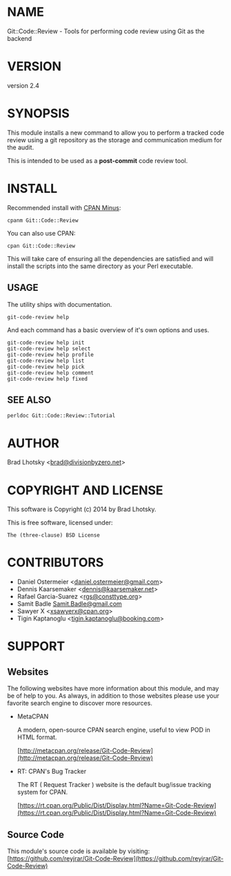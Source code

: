 # NAME

Git::Code::Review - Tools for performing code review using Git as the backend

# VERSION

version 2.4

# SYNOPSIS

This module installs a new command to allow you to perform a tracked code review
using a git repository as the storage and communication medium for the audit.

This is intended to be used as a **post-commit** code review tool.

# INSTALL

Recommended install with [CPAN Minus](http://cpanmin.us):

    cpanm Git::Code::Review

You can also use CPAN:

    cpan Git::Code::Review

This will take care of ensuring all the dependencies are satisfied and will install the scripts into the same
directory as your Perl executable.

## USAGE

The utility ships with documentation.

    git-code-review help

And each command has a basic overview of it's own options and uses.

    git-code-review help init
    git-code-review help select
    git-code-review help profile
    git-code-review help list
    git-code-review help pick
    git-code-review help comment
    git-code-review help fixed

## SEE ALSO

    perldoc Git::Code::Review::Tutorial

# AUTHOR

Brad Lhotsky &lt;brad@divisionbyzero.net>

# COPYRIGHT AND LICENSE

This software is Copyright (c) 2014 by Brad Lhotsky.

This is free software, licensed under:

    The (three-clause) BSD License

# CONTRIBUTORS

- Daniel Ostermeier &lt;daniel.ostermeier@gmail.com>
- Dennis Kaarsemaker &lt;dennis@kaarsemaker.net>
- Rafael Garcia-Suarez &lt;rgs@consttype.org>
- Samit Badle <Samit.Badle@gmail.com>
- Sawyer X &lt;xsawyerx@cpan.org>
- Tigin Kaptanoglu &lt;tigin.kaptanoglu@booking.com>

# SUPPORT

## Websites

The following websites have more information about this module, and may be of help to you. As always,
in addition to those websites please use your favorite search engine to discover more resources.

- MetaCPAN

    A modern, open-source CPAN search engine, useful to view POD in HTML format.

    [http://metacpan.org/release/Git-Code-Review](http://metacpan.org/release/Git-Code-Review)

- RT: CPAN's Bug Tracker

    The RT ( Request Tracker ) website is the default bug/issue tracking system for CPAN.

    [https://rt.cpan.org/Public/Dist/Display.html?Name=Git-Code-Review](https://rt.cpan.org/Public/Dist/Display.html?Name=Git-Code-Review)

## Source Code

This module's source code is available by visiting:
[https://github.com/reyjrar/Git-Code-Review](https://github.com/reyjrar/Git-Code-Review)
